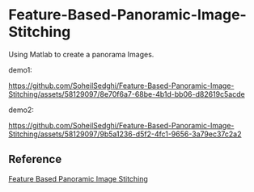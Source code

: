 # Feature-Based-Panoramic-Image-Stitching
Using Matlab to create a panorama Images.

demo1:


https://github.com/SoheilSedghi/Feature-Based-Panoramic-Image-Stitching/assets/58129097/8e70f6a7-68be-4b1d-bb06-d82619c5acde



demo2:


https://github.com/SoheilSedghi/Feature-Based-Panoramic-Image-Stitching/assets/58129097/9b5a1236-d5f2-4fc1-9656-3a79ec37c2a2



## Reference
[Feature Based Panoramic Image Stitching](https://nl.mathworks.com/help/vision/ug/feature-based-panoramic-image-stitching.html)
